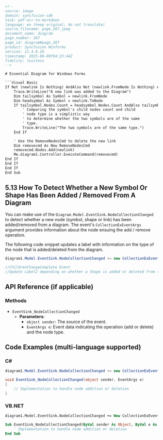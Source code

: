 ```html
<!-- 
source: image
domain: syncfusion-sdk
task: pdf-ocr-to-markdown
language: en (keep original; do not translate)
source_filename: page_267.jpeg
document_name: diagram
page_number: 267
page_id: diagram#page_267
product: Syncfusion Winforms
version: 11.4.0.26
timestamp: 2025-08-09T04:23:44Z
fidelity: lossless
-->

# Essential Diagram for Windows Forms

```Visual Basic
If Not (newlink Is Nothing) AndAlso Not (newlink.FromNode Is Nothing) AndAlso Not (newlink.ToNode Is Nothing) Then
    Trace.WriteLine("A new link was added to the Diagram")
    Dim tailsymbol As Symbol = newlink.FromNode
    Dim headsymbol As Symbol = newlink.ToNode
    If tailsymbol.Nodes.Count = headsymbol.Nodes.Count AndAlso tailsymbol.Nodes(0).Name = headsymbol.Nodes(0).Name Then
        ' Comparing the symbol's child nodes count and child
        ' node type is a simplistic way
        ' to determine whether the two symbols are of the same
        ' type.
        Trace.WriteLine("The two symbols are of the same type.")
    End If

    ' Use the RemoveNodesCmd to delete the new link
    Dim removecmd As New RemoveNodesCmd
    removecmd.Nodes.Add(newlink)
    Me.diagram1.Controller.ExecuteCommand(removecmd)
End If
End If
End If
End Sub
```

## 5.13 How To Detect Whether a New Symbol Or Shape Has Been Added / Removed From A Diagram

You can make use of the `Diagram.Model.EventSink.NodeCollectionChanged` to detect whether a new node (symbol, shape or link) has been added/removed from a diagram. The event's `CollectionExEventArgs` argument provides information about the node ensuing the add / remove operation.

The following code snippet updates a label with information on the type of the node that is added/deleted from the diagram.

```C#
diagram1.Model.EventSink.NodeCollectionChanged += new CollectionExEventHandler(EventSink_NodeCollectionChanged);

//ChildrenChangeComplete Event
//Update Label2 depending on whether a Shape is added or deleted from the Diagram
```

## API Reference (if applicable)

### Methods
- `EventSink_NodeCollectionChanged`
  - **Parameters**: 
    - `object sender`: The source of the event.
    - `EventArgs e`: Event data indicating the operation (add or delete) and the node type.

## Code Examples (multi-language supported)

### C#
```csharp
diagram1.Model.EventSink.NodeCollectionChanged += new CollectionExEventHandler(EventSink_NodeCollectionChanged);

void EventSink_NodeCollectionChanged(object sender, EventArgs e)
{
    // Implementation to handle node addition or deletion
}
```

### VB.NET
```vb
diagram1.Model.EventSink.NodeCollectionChanged += New CollectionExEventHandler(AddressOf EventSink_NodeCollectionChanged)

Sub EventSink_NodeCollectionChanged(ByVal sender As Object, ByVal e As EventArgs)
    ' Implementation to handle node addition or deletion
End Sub
```

<!-- tags: [Diagram, Windows Forms, NodeCollectionChanged, Syncfusion.Windows.Forms.Diagram, EventHandling, Shape] keywords: [detect node addition, node deletion, diagram events, node collection changed, windows forms diagram, Syncfusion, version 11.4.0.26] -->
```